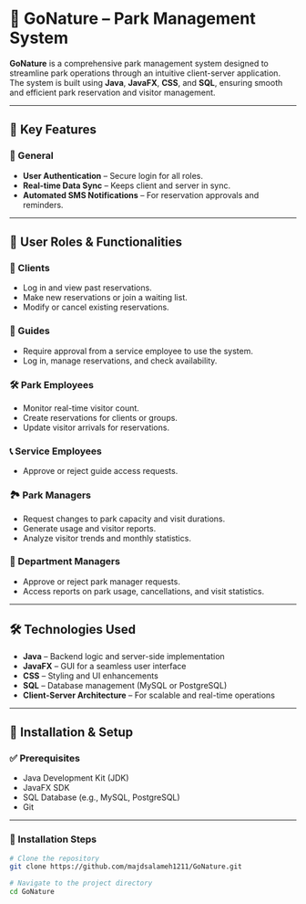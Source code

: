 # 🌿 GoNature – Park Management System

**GoNature** is a comprehensive park management system designed to streamline park operations through an intuitive client-server application. The system is built using **Java**, **JavaFX**, **CSS**, and **SQL**, ensuring smooth and efficient park reservation and visitor management.

---

## 📢 Key Features

### 🔐 General
- **User Authentication** – Secure login for all roles.
- **Real-time Data Sync** – Keeps client and server in sync.
- **Automated SMS Notifications** – For reservation approvals and reminders.

---

## 👥 User Roles & Functionalities

### 🧍 Clients
- Log in and view past reservations.
- Make new reservations or join a waiting list.
- Modify or cancel existing reservations.

### 🧭 Guides
- Require approval from a service employee to use the system.
- Log in, manage reservations, and check availability.

### 🛠 Park Employees
- Monitor real-time visitor count.
- Create reservations for clients or groups.
- Update visitor arrivals for reservations.

### 📞 Service Employees
- Approve or reject guide access requests.

### 🏞 Park Managers
- Request changes to park capacity and visit durations.
- Generate usage and visitor reports.
- Analyze visitor trends and monthly statistics.

### 🏢 Department Managers
- Approve or reject park manager requests.
- Access reports on park usage, cancellations, and visit statistics.

---

## 🛠 Technologies Used

- **Java** – Backend logic and server-side implementation
- **JavaFX** – GUI for a seamless user interface
- **CSS** – Styling and UI enhancements
- **SQL** – Database management (MySQL or PostgreSQL)
- **Client-Server Architecture** – For scalable and real-time operations

---

## 🚀 Installation & Setup

### ✅ Prerequisites
- Java Development Kit (JDK)
- JavaFX SDK
- SQL Database (e.g., MySQL, PostgreSQL)
- Git

---

### 🧩 Installation Steps

```bash
# Clone the repository
git clone https://github.com/majdsalameh1211/GoNature.git

# Navigate to the project directory
cd GoNature

